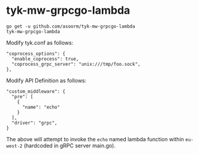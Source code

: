 # tyk-mw-grpcgo-lambda

```
go get -u github.com/asoorm/tyk-mw-grpcgo-lambda
tyk-mw-grpcgo-lambda
```

Modify tyk.conf as follows:

```
"coprocess_options": {
  "enable_coprocess": true,
  "coprocess_grpc_server": "unix:///tmp/foo.sock",
},
```

Modify API Definition as follows:

```
"custom_middleware": {
  "pre": [
    {
      "name": "echo"
    }
  ],
  "driver": "grpc",
}
```

The above will attempt to invoke the `echo` named lambda function within `eu-west-2` (hardcoded in gRPC server main.go).
